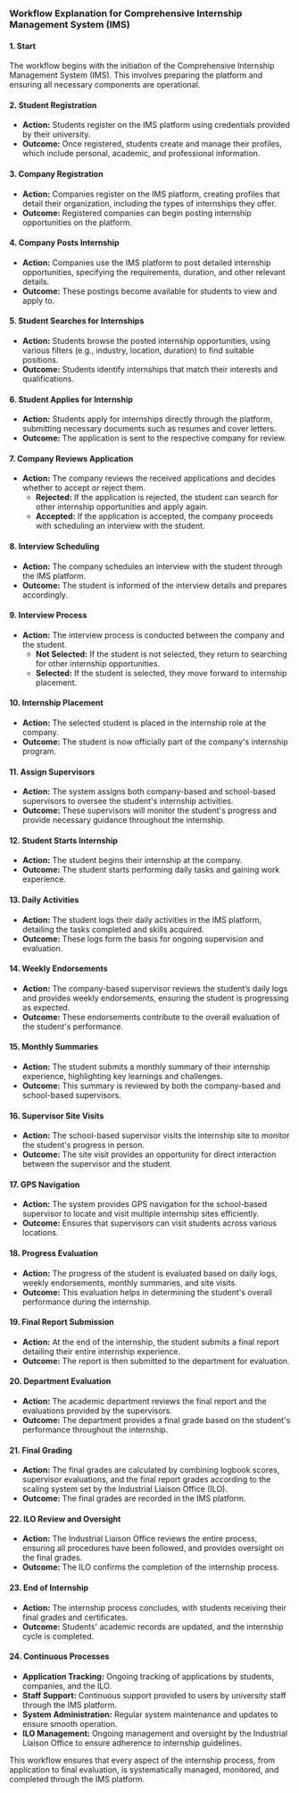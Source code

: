 ### Workflow Explanation for Comprehensive Internship Management System (IMS)

#### **1. Start**
The workflow begins with the initiation of the Comprehensive Internship Management System (IMS). This involves preparing the platform and ensuring all necessary components are operational.

#### **2. Student Registration**
- **Action:** Students register on the IMS platform using credentials provided by their university.
- **Outcome:** Once registered, students create and manage their profiles, which include personal, academic, and professional information.

#### **3. Company Registration**
- **Action:** Companies register on the IMS platform, creating profiles that detail their organization, including the types of internships they offer.
- **Outcome:** Registered companies can begin posting internship opportunities on the platform.

#### **4. Company Posts Internship**
- **Action:** Companies use the IMS platform to post detailed internship opportunities, specifying the requirements, duration, and other relevant details.
- **Outcome:** These postings become available for students to view and apply to.

#### **5. Student Searches for Internships**
- **Action:** Students browse the posted internship opportunities, using various filters (e.g., industry, location, duration) to find suitable positions.
- **Outcome:** Students identify internships that match their interests and qualifications.

#### **6. Student Applies for Internship**
- **Action:** Students apply for internships directly through the platform, submitting necessary documents such as resumes and cover letters.
- **Outcome:** The application is sent to the respective company for review.

#### **7. Company Reviews Application**
- **Action:** The company reviews the received applications and decides whether to accept or reject them.
    - **Rejected:** If the application is rejected, the student can search for other internship opportunities and apply again.
    - **Accepted:** If the application is accepted, the company proceeds with scheduling an interview with the student.

#### **8. Interview Scheduling**
- **Action:** The company schedules an interview with the student through the IMS platform.
- **Outcome:** The student is informed of the interview details and prepares accordingly.

#### **9. Interview Process**
- **Action:** The interview process is conducted between the company and the student.
    - **Not Selected:** If the student is not selected, they return to searching for other internship opportunities.
    - **Selected:** If the student is selected, they move forward to internship placement.

#### **10. Internship Placement**
- **Action:** The selected student is placed in the internship role at the company.
- **Outcome:** The student is now officially part of the company's internship program.

#### **11. Assign Supervisors**
- **Action:** The system assigns both company-based and school-based supervisors to oversee the student's internship activities.
- **Outcome:** These supervisors will monitor the student's progress and provide necessary guidance throughout the internship.

#### **12. Student Starts Internship**
- **Action:** The student begins their internship at the company.
- **Outcome:** The student starts performing daily tasks and gaining work experience.

#### **13. Daily Activities**
- **Action:** The student logs their daily activities in the IMS platform, detailing the tasks completed and skills acquired.
- **Outcome:** These logs form the basis for ongoing supervision and evaluation.

#### **14. Weekly Endorsements**
- **Action:** The company-based supervisor reviews the student’s daily logs and provides weekly endorsements, ensuring the student is progressing as expected.
- **Outcome:** These endorsements contribute to the overall evaluation of the student's performance.

#### **15. Monthly Summaries**
- **Action:** The student submits a monthly summary of their internship experience, highlighting key learnings and challenges.
- **Outcome:** This summary is reviewed by both the company-based and school-based supervisors.

#### **16. Supervisor Site Visits**
- **Action:** The school-based supervisor visits the internship site to monitor the student's progress in person.
- **Outcome:** The site visit provides an opportunity for direct interaction between the supervisor and the student.

#### **17. GPS Navigation**
- **Action:** The system provides GPS navigation for the school-based supervisor to locate and visit multiple internship sites efficiently.
- **Outcome:** Ensures that supervisors can visit students across various locations.

#### **18. Progress Evaluation**
- **Action:** The progress of the student is evaluated based on daily logs, weekly endorsements, monthly summaries, and site visits.
- **Outcome:** This evaluation helps in determining the student's overall performance during the internship.

#### **19. Final Report Submission**
- **Action:** At the end of the internship, the student submits a final report detailing their entire internship experience.
- **Outcome:** The report is then submitted to the department for evaluation.

#### **20. Department Evaluation**
- **Action:** The academic department reviews the final report and the evaluations provided by the supervisors.
- **Outcome:** The department provides a final grade based on the student's performance throughout the internship.

#### **21. Final Grading**
- **Action:** The final grades are calculated by combining logbook scores, supervisor evaluations, and the final report grades according to the scaling system set by the Industrial Liaison Office (ILO).
- **Outcome:** The final grades are recorded in the IMS platform.

#### **22. ILO Review and Oversight**
- **Action:** The Industrial Liaison Office reviews the entire process, ensuring all procedures have been followed, and provides oversight on the final grades.
- **Outcome:** The ILO confirms the completion of the internship process.

#### **23. End of Internship**
- **Action:** The internship process concludes, with students receiving their final grades and certificates.
- **Outcome:** Students' academic records are updated, and the internship cycle is completed.

#### **24. Continuous Processes**
- **Application Tracking:** Ongoing tracking of applications by students, companies, and the ILO.
- **Staff Support:** Continuous support provided to users by university staff through the IMS platform.
- **System Administration:** Regular system maintenance and updates to ensure smooth operation.
- **ILO Management:** Ongoing management and oversight by the Industrial Liaison Office to ensure adherence to internship guidelines.

This workflow ensures that every aspect of the internship process, from application to final evaluation, is systematically managed, monitored, and completed through the IMS platform.